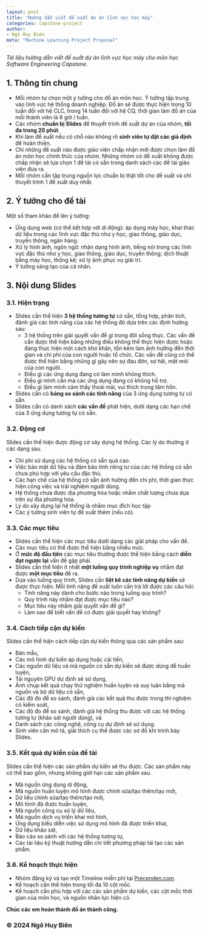 ```yaml
---
layout: post
title: "Hướng dẫn viết đề xuất dự án lĩnh vực học máy"
categories: capstone-project
author:
- Ngô Huy Biên
meta: "Machine Learning Project Proposal"
---
```

_Tài liệu hướng dẫn viết đề xuất dự án lĩnh vực học máy cho môn học Software Engineering Capstone._

## 1. Thông tin chung
* Mỗi nhóm tự chọn một ý tưởng cho đồ án môn học. Ý tưởng tập trung vào lĩnh vực hệ thống doanh nghiệp.
Đồ án sẽ được thực hiện trong 10 tuần đối với hệ CLC, trong 14 tuần đối với hệ CQ, thời gian làm đồ án của mỗi thành viên là 8 giờ / tuần.
* Các nhóm **chuẩn bị Slides** để thuyết trình đề xuất dự án của nhóm, **tối đa trong 20 phút**.
* Khi làm đề xuất nếu có chỗ nào không rõ **sinh viên tự đặt các giả định** để hoàn thiện.
* Chỉ những đề xuất nào được giáo viên chấp nhận mới được chọn làm đồ án môn học chính thức của nhóm. Những nhóm có đề xuất không được chấp nhận sẽ lựa chọn 1 đề tài có sẵn trong danh sách các đề tài giáo viên đưa ra.
* Mỗi nhóm cần tập trung nguồn lực chuẩn bị thật tốt cho đề xuất và chỉ thuyết trình 1 đề xuất duy nhất.

## 2. Ý tưởng cho đề tài
Một số tham khảo để lên ý tưởng:
* Ứng dụng web (có thể kết hợp với di động): áp dụng máy học, khai thác dữ liệu trong các lĩnh vực đặc thù như y học, giao thông, giáo dục, truyền thông, ngân hàng.
* Xử lý hình ảnh, ngôn ngữ: nhận dạng hình ảnh, tiếng nói trong các lĩnh vực đặc thù như y học, giao thông, giáo dục, truyền thông; dịch thuật bằng máy học, thống kê; xử lý ảnh phục vụ giải trí.
* Ý tưởng sáng tạo của cá nhân.

## 3. Nội dung Slides

### 3.1. Hiện trạng
* Slides cần thể hiện **3 hệ thống tương tự** có sẵn, tổng hợp, phân tích, đánh giá các tính năng của các hệ thống đó dựa trên các định hướng sau: 
  * 3 hệ thống trên giải quyết vấn đề gì trong đời sống thực. Các vấn đề cần được thể hiện bằng những điều không thể thực hiện được hoặc đang thực hiện một cách khó khăn, tốn kém làm ảnh hưởng đến thời gian và chi phí của con người hoặc tổ chức. Các vấn đề cũng có thể được thể hiện bằng những gì gây nên sự đau đớn, sợ hãi, mệt mỏi của con người.
  * Điều gì các ứng dụng đang có làm mình không thích.
  * Điều gì mình cần mà các ứng dụng đang có không hỗ trợ.
  * Điều gì làm mình cảm thấy thoải mái, vui thích trong tâm hồn.
* Slides cần có **bảng so sánh các tính năng** của 3 ứng dụng tương tự có sẵn.
* Slides cần có danh sách **các vấn đề** phát hiện, dưới dạng các hạn chế của 3 ứng dụng tương tự có sẵn.

### 3.2. Động cơ
Slides cần thể hiện được động cơ xây dựng hệ thống. Các lý do thường ở các dạng sau.
* Chi phí sử dụng các hệ thống có sẵn quá cao.
* Việc bảo mật dữ liệu và đảm bảo tính riêng tư của các hệ thống có sẵn chưa phù hợp với yêu cầu đặc thù.
* Các hạn chế của hệ thống có sẵn ảnh hưởng đến chi phí, thời gian thực hiện công việc và trải nghiệm người dùng.
* Hệ thống chưa được địa phương hóa hoặc nhằm chất lượng chưa dựa trên sự địa phương hóa.
* Lý do xây dựng lại hệ thống là nhằm mục đích học tập
* Các ý tưởng sinh viên tự đề xuất thêm (nếu có).

### 3.3. Các mục tiêu
* Slides cần thể hiện các mục tiêu dưới dạng các giải pháp cho vấn đề.
* Các mục tiêu có thể được thể hiện bằng nhiều mức.
* Ở **mức độ đầu tiên** các mục tiêu thường được thể hiện bằng cách **diễn đạt ngược lại** vấn đề gặp phải.
* Slides cần thể hiện ít nhất **một luồng quy trình nghiệp vụ** nhằm đạt được **một mục tiêu** đề ra.
* Dựa vào luồng quy trình, Slides cần **liệt kê các tính năng dự kiến** sẽ được thực hiện. Mỗi tính năng đề xuất luôn cần trả lời được các câu hỏi:
  * Tính năng này dành cho bước nào trong luồng quy trình?
  * Quy trình này nhằm đạt được mục tiêu nào?
  * Mục tiêu này nhằm giải quyết vấn đề gì?
  * Làm sao để biết vấn đề có được giải quyết hay không?

### 3.4. Cách tiếp cận dự kiến
Slides cần thể hiện cách tiếp cận dự kiến thông qua các sản phẩm sau:
* Bản mẫu, 
* Các mô hình dự kiến áp dụng hoặc cải tiến, 
* Các nguồn dữ liệu và mã nguồn có sẵn dự kiến sẽ được dùng để huấn luyện, 
* Tài nguyên GPU dự định sẽ sử dụng, 
* Ảnh chụp kết quả chạy thử nghiệm huấn luyện và suy luận bằng mã nguồn và bộ dữ liệu có sẵn,  
* Các độ đo để so sánh, đánh giá các kết quả thu được trong thí nghiệm có kiểm soát, 
* Các độ đo để so sánh, đánh giá hệ thống thu được với các hệ thống tương tự (khảo sát người dùng), và 
* Danh sách các công nghệ, công cụ dự định sẽ sử dụng.
* Sinh viên cần mô tả, giải thích cụ thể được các sơ đồ khi trình bày Slides.
  
### 3.5. Kết quả dự kiến của đề tài
Slides cần thể hiện các sản phẩm dự kiến sẽ thu được. Các sản phẩm này có thể bao gồm, nhưng không giới hạn các sản phẩm sau.
* Mã nguồn ứng dụng di động, 
* Mã nguồn huấn luyện mô hình được chỉnh sửa/tạo thêm/tạo mới,
* Dữ liệu chỉnh sửa/tạo thêm/tạo mới,
* Mô hình đã được huấn luyện,
* Mã nguồn công cụ xử lý dữ liệu,
* Mã nguồn dịch vụ triển khai mô hình,
* Ứng dụng biểu diễn việc sử dụng mô hình đã được triển khai,
* Dữ liệu khảo sát, 
* Báo cáo so sánh với các hệ thống tương tự, 
* Các tài liệu kỹ thuật hướng dẫn chi tiết phương pháp tái tạo các sản phẩm.

### 3.6. Kế hoạch thực hiện
* Nhóm đăng ký và tạo một Timeline miễn phí tại [Precenden.com](https://www.preceden.com/).
* Kế hoạch cần thể hiện trong tối đa 10 cột mốc.
* Kế hoạch cần phù hợp với các các sản phẩm dự kiến, các cột mốc thời gian của môn học, và nguồn nhân lực hiện có.

**Chúc các em hoàn thành đồ án thành công.**

### &copy; 2024 Ngô Huy Biên
